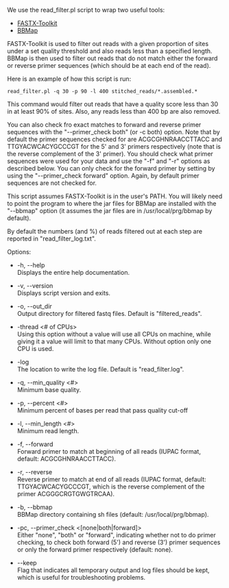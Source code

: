 We use the read_filter.pl script to wrap two useful tools:

* [FASTX-Toolkit](http://hannonlab.cshl.edu/fastx_toolkit/)
* [BBMap](https://sourceforge.net/projects/bbmap/)

FASTX-Toolkit is used to filter out reads with a given proportion of sites under a set quality threshold and also reads less than a specified length. BBMap is then used to filter out reads that do not match either the forward or reverse primer sequences (which should be at each end of the read).

Here is an example of how this script is run:

    read_filter.pl -q 30 -p 90 -l 400 stitched_reads/*.assembled.*

This command would filter out reads that have a quality score less than 30 in at least 90% of sites. Also, any reads less than 400 bp are also removed.  

You can also check fro exact matches to forward and reverse primer sequences with the "--primer_check both" (or -c both) option. Note that by default the primer sequences checked for are ACGCGHNRAACCTTACC and TTGYACWCACYGCCCGT for the 5' and 3' primers respectively (note that is the reverse complement of the 3' primer). You should check what primer sequences were used for your data and use the "-f" and "-r" options as described below. You can only check for the forward primer by setting by using the "--primer_check forward" option. Again, by default primer sequences are not checked for.

This script assumes FASTX-Toolkit is in the user's PATH. You will likely need to point the program to where the jar files for BBMap are installed with the "--bbmap" option (it assumes the jar files are in /usr/local/prg/bbmap by default). 

By default the numbers (and %) of reads filtered out at each step are reported in "read_filter_log.txt".

Options: 

* -h, --help <br>
   Displays the entire help documentation.

* -v, --version <br>
   Displays script version and exits.

* -o, --out_dir <file> <br> 
   Output directory for filtered fastq files. Default is "filtered_reads".

* -thread <# of CPUs> <br>
   Using this option without a value will use all CPUs on machine, while giving it a value will limit to that many CPUs. Without option only one CPU is used.

* -log <file> <br>
   The location to write the log file. Default is "read_filter.log".

* -q, --min_quality <#> <br>
   Minimum base quality.

* -p, --percent <#> <br>
   Minimum percent of bases per read that pass quality cut-off

* -l, --min_length <#> <br>
   Minimum read length.

* -f, --forward <oligo> <br>
   Forward primer to match at beginning of all reads (IUPAC format, default: ACGCGHNRAACCTTACC).

* -r, --reverse <oligo> <br>
   Reverse primer to match at end of all reads (IUPAC format, default: TTGYACWCACYGCCCGT, which is the reverse complement of the primer ACGGGCRGTGWGTRCAA).

* -b, --bbmap <PATH> <br>
   BBMap directory containing sh files (default: /usr/local/prg/bbmap).

* -pc, --primer_check <[none|both|forward]> <br>
   Either "none", "both" or "forward", indicating whether not to do primer checking, to check both forward (5') and reverse (3') primer sequences or only the forward primer respectively (default: none). 

* --keep <br>
   Flag that indicates all temporary output and log files should be kept, which is useful for troubleshooting problems.